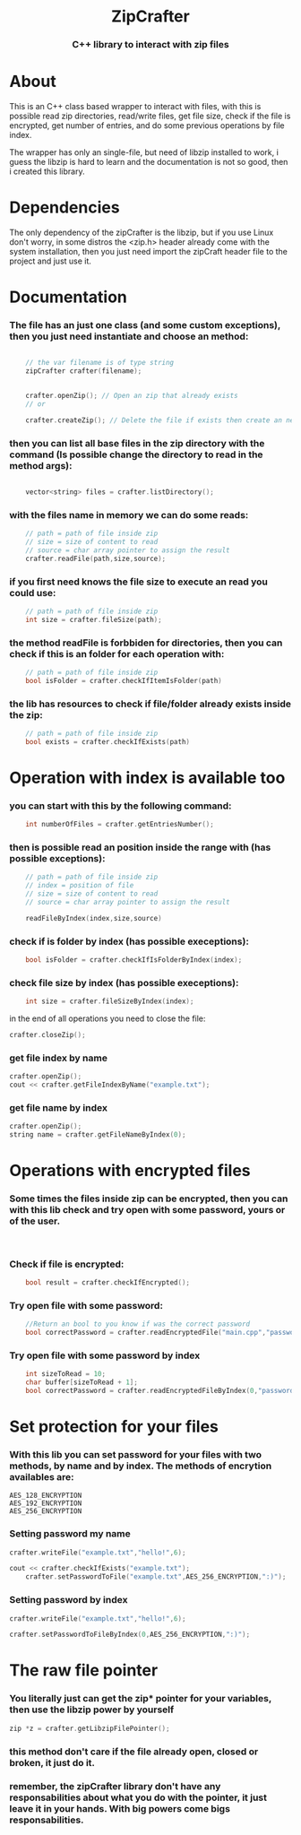 <div align="center">
    <h1>ZipCrafter</h1>
    <h3>C++ library to interact with zip files</h3>
</div>

# About
This is an C++ class based wrapper to interact with files, with this is possible read zip directories, read/write files, get file size, check if the file is encrypted, get number of entries, and do some previous operations by file index.

The wrapper has only an single-file, but need of libzip installed to work, i guess the libzip is hard to learn and the documentation is not so good, then i created this library.

# Dependencies

The only dependency of the zipCrafter is the libzip, but if you use Linux don't worry, in some distros the <zip.h> header already come with the system installation, then you just need import the zipCraft header file to the project and just use it.
# Documentation
### The file has an just one class (and some custom exceptions), then you just need instantiate and choose an method:
```C++

    // the var filename is of type string
    zipCrafter crafter(filename);

    
    crafter.openZip(); // Open an zip that already exists
    // or

    crafter.createZip(); // Delete the file if exists then create an new file

```
### then you can list all base files in the zip directory with the command (Is possible change the directory to read in the method args):
```C++

    vector<string> files = crafter.listDirectory();

```
### with the files name in memory we can do some reads:
```C++
    // path = path of file inside zip
    // size = size of content to read
    // source = char array pointer to assign the result
    crafter.readFile(path,size,source);
```
### if you first need knows the file size to execute an read you could use:
```C++
    // path = path of file inside zip
    int size = crafter.fileSize(path);
```
### the method readFile is forbbiden for directories, then you can check if this is an folder for each operation with:
```C++
    // path = path of file inside zip
    bool isFolder = crafter.checkIfItemIsFolder(path)
```
### the lib has resources to check if file/folder already exists inside the zip:
```C++
    // path = path of file inside zip
    bool exists = crafter.checkIfExists(path)
```

# Operation with index is available too

### you can start with this by the following command:
```C++
    int numberOfFiles = crafter.getEntriesNumber();
```
### then is possible read an position inside the range with (has possible exceptions):
```C++
    // path = path of file inside zip
    // index = position of file
    // size = size of content to read
    // source = char array pointer to assign the result

    readFileByIndex(index,size,source)
```
### check if is folder by index (has possible execeptions):
```C++
    bool isFolder = crafter.checkIfIsFolderByIndex(index);
```
### check file size by index (has possible execeptions):
```C++
    int size = crafter.fileSizeByIndex(index);
```
in the end of all operations you need to close the file:
```C++
crafter.closeZip();
```
### get file index by name
```C++
crafter.openZip();
cout << crafter.getFileIndexByName("example.txt");
```

### get file name by index
```C++
crafter.openZip();
string name = crafter.getFileNameByIndex(0);
```

# Operations with encrypted files
### Some times the files inside zip can be encrypted, then you can with this lib check and try open with some password, yours or of the user.

<br/>

### Check if file is encrypted:
```C++
    bool result = crafter.checkIfEncrypted();
```
### Try open file with some password:
```C++
    //Return an bool to you know if was the correct password
    bool correctPassword = crafter.readEncryptedFile("main.cpp","password",sizeToRead,buffer);
```
### Try open file with some password by index
```C++
    int sizeToRead = 10;
    char buffer[sizeToRead + 1];
    bool correctPassword = crafter.readEncryptedFileByIndex(0,"password",sizeToRead,buffer);
```
# Set protection for your files
### With this lib you can set password for your files with two methods, by name and by index. The methods of encrytion availables are: 
    AES_128_ENCRYPTION 
    AES_192_ENCRYPTION 
    AES_256_ENCRYPTION

### Setting password my name
```C++
crafter.writeFile("example.txt","hello!",6);

cout << crafter.checkIfExists("example.txt");
    crafter.setPasswordToFile("example.txt",AES_256_ENCRYPTION,":)");
```

### Setting password by index
```C++
crafter.writeFile("example.txt","hello!",6);

crafter.setPasswordToFileByIndex(0,AES_256_ENCRYPTION,":)");
```

# The raw file pointer
### You literally just can get the zip* pointer for your variables, then use the libzip power by yourself
```C++
zip *z = crafter.getLibzipFilePointer();
```
### this method don't care if the file already open, closed or broken, it just do it.
### remember, the zipCrafter library don't have any responsabilities about what you do with the pointer, it just leave it in your hands. With big powers come bigs responsabilities.
